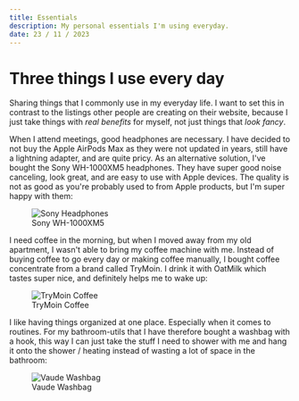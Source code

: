 ```yaml
---
title: Essentials
description: My personal essentials I'm using everyday.
date: 23 / 11 / 2023
---
```


# Three things I use every day

Sharing things that I commonly use in my everyday life. I want to set this in contrast to the listings other people are creating on their website, because I just take things with _real benefits_ for myself, not just things that _look fancy_.

When I attend meetings, good headphones are necessary. I have decided to not buy the Apple AirPods Max as they were not updated in years, still have a lightning adapter, and are quite pricy. As an alternative solution, I've bought the Sony WH-1000XM5 headphones. They have super good noise canceling, look great, and are easy to use with Apple devices. The quality is not as good as you're probably used to from Apple products, but I'm super happy with them:

<figure>
<img alt="Sony Headphones" src="/images/feed/essentials/headphones.png" />
<figcaption>Sony WH-1000XM5</figcaption>
</figure>

I need coffee in the morning, but when I moved away from my old apartment, I wasn't able to bring my coffee machine with me. Instead of buying coffee to go every day or making coffee manually, I bought coffee concentrate from a brand called TryMoin. I drink it with OatMilk which tastes super nice, and definitely helps me to wake up:

<figure>
<img alt="TryMoin Coffee" src="/images/feed/essentials/coffee.png" />
<figcaption>TryMoin Coffee</figcaption>
</figure>

I like having things organized at one place. Especially when it comes to routines. For my bathroom-utils that I have therefore bought a washbag with a hook, this way I can just take the stuff I need to shower with me and hang it onto the shower / heating instead of wasting a lot of space in the bathroom:

<figure>
<img alt="Vaude Washbag" src="/images/feed/essentials/washbag.png" />
<figcaption>Vaude Washbag</figcaption>
</figure>
